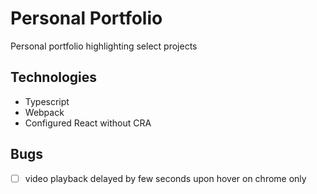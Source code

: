 # Personal Portfolio

Personal portfolio highlighting select projects 

## Technologies
- Typescript
- Webpack
- Configured React without CRA

## Bugs
- [ ] video playback delayed by few seconds upon hover on chrome only
